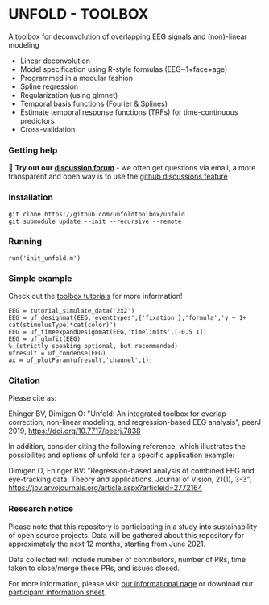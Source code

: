 # UNFOLD - TOOLBOX

A toolbox for deconvolution of overlapping EEG signals and (non)-linear modeling

* Linear deconvolution
* Model specification using R-style formulas (EEG~1+face+age)
* Programmed in a modular fashion
* Spline regression 
* Regularization (using glmnet)
* Temporal basis functions (Fourier & Splines)
* Estimate temporal response functions (TRFs) for time-continuous predictors
* Cross-validation

### Getting help
  📢 **Try out our [discussion forum](https://github.com/unfoldtoolbox/unfold/discussions)** - we often get questions via email, a more transparent and open way is to use the [github discussions feature](https://github.com/unfoldtoolbox/unfold/discussions)


### Installation
``` 
git clone https://github.com/unfoldtoolbox/unfold
git submodule update --init --recursive --remote
```

### Running
```
run('init_unfold.m')
```


### Simple example
Check out the [toolbox tutorials](https://www.unfoldtoolbox.org/toolboxtutorials.html) for more information!
```
EEG = tutorial_simulate_data('2x2')
EEG = uf_designmat(EEG,'eventtypes',{'fixation'},'formula','y ~ 1+ cat(stimulusType)*cat(color)')
EEG = uf_timeexpandDesignmat(EEG,'timelimits',[-0.5 1])
EEG = uf_glmfit(EEG)
% (strictly speaking optional, but recommended)
ufresult = uf_condense(EEG)
ax = uf_plotParam(ufresult,'channel',1);
```

### Citation
Please cite as:

Ehinger BV, Dimigen O: "Unfold: An integrated toolbox for overlap correction, non-linear modeling, and regression-based EEG analysis",  peerJ 2019, https://doi.org/10.7717/peerj.7838

In addition, consider citing the following reference, which illustrates the possibilites and options of unfold for a specific application example:

Dimigen O, Ehinger BV: "Regression-based analysis of combined EEG and eye-tracking data: Theory and applications. Journal of Vision, 21(1), 3-3",  https://jov.arvojournals.org/article.aspx?articleid=2772164


### Research notice
Please note that this repository is participating in a study into sustainability
 of open source projects. Data will be gathered about this repository for
 approximately the next 12 months, starting from June 2021.

Data collected will include number of contributors, number of PRs, time taken to
 close/merge these PRs, and issues closed.

For more information, please visit
[our informational page](https://sustainable-open-science-and-software.github.io/) or download our [participant information sheet](https://sustainable-open-science-and-software.github.io/assets/PIS_sustainable_software.pdf).
